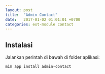 ```yaml
---
layout: post
title:  "Admin Contact"
date:   2017-01-02 01:01:01 +0700
categories: ext-module contact
---
```


## Instalasi

Jalankan perintah di bawah di folder aplikasi:

```
mim app install admin-contact
```
